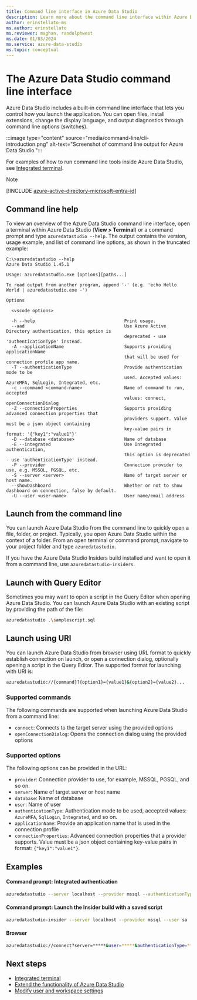```yaml
---
title: Command line interface in Azure Data Studio
description: Learn more about the command line interface within Azure Data Studio and how to use it.
author: erinstellato-ms
ms.author: erinstellato
ms.reviewer: maghan, randolphwest
ms.date: 01/03/2024
ms.service: azure-data-studio
ms.topic: conceptual
---
```

# The Azure Data Studio command line interface

Azure Data Studio includes a built-in command line interface that lets you control how you launch the application. You can open files, install extensions, change the display language, and output diagnostics through command line options (switches).

:::image type="content" source="media/command-line/cli-introduction.png" alt-text="Screenshot of command line output for Azure Data Studio.":::

For examples of how to run command line tools inside Azure Data Studio, see [Integrated terminal](integrated-terminal.md).

> [!NOTE]  
> [!INCLUDE [azure-active-directory-microsoft-entra-id](includes/azure-active-directory-microsoft-entra-id.md)]

## Command line help

To view an overview of the Azure Data Studio command line interface, open a terminal within Azure Data Studio (**View > Terminal**) or a command prompt and type `azuredatastudio --help`. The output contains the version, usage example, and list of command line options, as shown in the truncated example:

```output
C:\>azuredatastudio --help
Azure Data Studio 1.45.1

Usage: azuredatastudio.exe [options][paths...]

To read output from another program, append '-' (e.g. 'echo Hello World | azuredatastudio.exe -')

Options

  <vscode options>

  -h --help                                  Print usage.
  --aad                                      Use Azure Active Directory authentication, this option is
                                             deprecated - use 'authenticationType' instead.
  -A --applicationName                       Supports providing applicationName
                                             that will be used for connection profile app name.
  -T --authenticationType                    Provide authentication mode to be
                                             used. Accepted values: AzureMFA, SqlLogin, Integrated, etc.
  -c --command <command-name>                Name of command to run, accepted
                                             values: connect, openConnectionDialog
  -Z --connectionProperties                  Supports providing advanced connection properties that
                                             providers support. Value must be a json object containing
                                             key-value pairs in format: '{"key1":"value1"}'
  -D --database <database>                   Name of database
  -E --integrated                            Use Integrated authentication,
                                             this option is deprecated - use 'authenticationType' instead.
  -P --provider                              Connection provider to use, e.g. MSSQL, PGSQL, etc.
  -S --server <server>                       Name of target server or host name.
  --showDashboard                            Whether or not to show dashboard on connection, false by default.
  -U --user <user-name>                      User name/email address
```

## Launch from the command line

You can launch Azure Data Studio from the command line to quickly open a file, folder, or project. Typically, you open Azure Data Studio within the context of a folder. From an open terminal or command prompt, navigate to your project folder and type `azuredatastudio`.

If you have the Azure Data Studio Insiders build installed and want to open it from a command line, use `azuredatastudio-insiders`.

## Launch with Query Editor

Sometimes you may want to open a script in the Query Editor when opening Azure Data Studio. You can launch Azure Data Studio with an existing script by providing the path of the file:

```bash
azuredatastudio .\samplescript.sql
```

## Launch using URI

You can launch Azure Data Studio from browser using URL format to quickly establish connection on launch, or open a connection dialog, optionally opening a script in the Query Editor. The supported format for launching with URI is:

```bash
azuredatastudio://{command}?{option1}={value1}&{option2}={value2}...
```

### Supported commands

The following commands are supported when launching Azure Data Studio from a command line:

- `connect`: Connects to the target server using the provided options
- `openConnectionDialog`: Opens the connection dialog using the provided options

### Supported options

The following options can be provided in the URL:

- `provider`: Connection provider to use, for example, MSSQL, PGSQL, and so on.
- `server`: Name of target server or host name
- `database`: Name of database
- `user`: Name of user
- `authenticationType`: Authentication mode to be used, accepted values: `AzureMFA`, `SqlLogin`, `Integrated`, and so on.
- `applicationName`: Provide an application name that is used in the connection profile
- `connectionProperties`: Advanced connection properties that a provider supports. Value must be a json object containing key-value pairs in format: `{"key1":"value1"}`.

## Examples

#### Command prompt: Integrated authentication

```bash
azuredatastudio --server localhost --provider mssql --authenticationType Integrated
```

#### Command prompt: Launch the Insider build with a saved script

```bash
azuredatastudio-insider --server localhost --provider mssql --user sa .\samplescript.sql
```

#### Browser

```bash
azuredatastudio://connect?server=*****&user=*****&authenticationType=*****&connectionProperties={"key1":"value1"}
```

## Next steps

- [Integrated terminal](integrated-terminal.md)
- [Extend the functionality of Azure Data Studio](extensions/add-extensions.md)
- [Modify user and workspace settings](settings.md)
